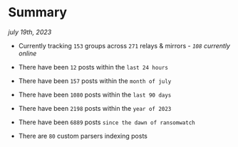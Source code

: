 
# Summary
_july 19th, 2023_

- Currently tracking `153` groups across `271` relays & mirrors - _`108` currently online_

- There have been `12` posts within the `last 24 hours`

- There have been `157` posts within the `month of july`

- There have been `1080` posts within the `last 90 days`

- There have been `2198` posts within the `year of 2023`

- There have been `6889` posts `since the dawn of ransomwatch`

- There are `80` custom parsers indexing posts
